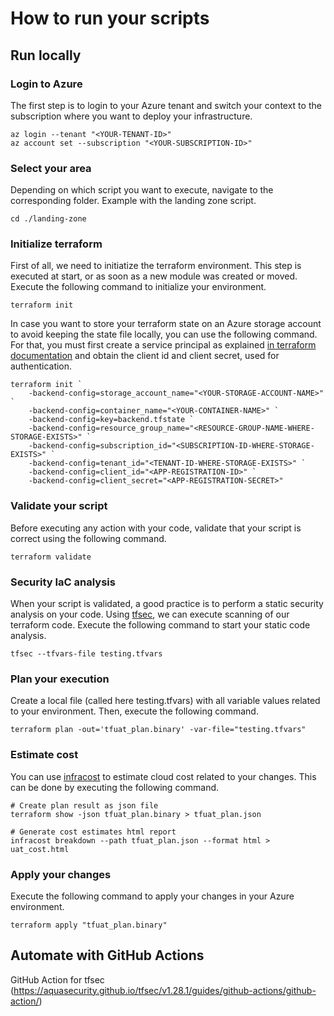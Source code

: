 # How to run your scripts

## Run locally

### Login to Azure
The first step is to login to your Azure tenant and switch your context to the subscription where you want to deploy your infrastructure.

    az login --tenant "<YOUR-TENANT-ID>"
    az account set --subscription "<YOUR-SUBSCRIPTION-ID>"

### Select your area
Depending on which script you want to execute, navigate to the corresponding folder. Example with the landing zone script.

    cd ./landing-zone

### Initialize terraform
First of all, we need to initiatize the terraform environment. This step is executed at start, or as soon as a new module was created or moved. Execute the following command to initialize your environment.
    
    terraform init

In case you want to store your terraform state on an Azure storage account to avoid keeping the state file locally, you can use the following command.
For that, you must first create a service principal as explained [in terraform documentation](https://registry.terraform.io/providers/hashicorp/azuread/latest/docs/guides/service_principal_client_secret) and obtain the client id and client secret, used for authentication.

    terraform init `
        -backend-config=storage_account_name="<YOUR-STORAGE-ACCOUNT-NAME>" `
        -backend-config=container_name="<YOUR-CONTAINER-NAME>" `
        -backend-config=key=backend.tfstate `
        -backend-config=resource_group_name="<RESOURCE-GROUP-NAME-WHERE-STORAGE-EXISTS>" `
        -backend-config=subscription_id="<SUBSCRIPTION-ID-WHERE-STORAGE-EXISTS>" `
        -backend-config=tenant_id="<TENANT-ID-WHERE-STORAGE-EXISTS>" `
        -backend-config=client_id="<APP-REGISTRATION-ID>" `
        -backend-config=client_secret="<APP-REGISTRATION-SECRET>"

### Validate your script
Before executing any action with your code, validate that your script is correct using the following command.

    terraform validate

### Security IaC analysis
When your script is validated, a good practice is to perform a static security analysis on your code. Using [tfsec](https://aquasecurity.github.io/tfsec/v1.28.1/), we can execute scanning of our terraform code. Execute the following command to start your static code analysis.

    tfsec --tfvars-file testing.tfvars

### Plan your execution
Create a local file (called here testing.tfvars) with all variable values related to your environment. Then, execute the following command.

    terraform plan -out='tfuat_plan.binary' -var-file="testing.tfvars"

### Estimate cost
You can use [infracost](https://www.infracost.io/docs) to estimate cloud cost related to your changes. This can be done by executing the following command.

    # Create plan result as json file
    terraform show -json tfuat_plan.binary > tfuat_plan.json

    # Generate cost estimates html report
    infracost breakdown --path tfuat_plan.json --format html > uat_cost.html

### Apply your changes
Execute the following command to apply your changes in your Azure environment.

    terraform apply "tfuat_plan.binary"

## Automate with GitHub Actions
GitHub Action for tfsec (https://aquasecurity.github.io/tfsec/v1.28.1/guides/github-actions/github-action/)